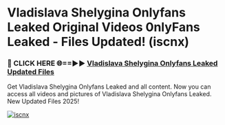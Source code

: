 # Vladislava Shelygina Onlyfans Leaked Original Videos 0nlyFans Leaked - Files Updated! (iscnx)

<h3>🔴 CLICK HERE 🌐==►► <a href="https://tinyurl.com/ms9xzufz" rel="nofollow">Vladislava Shelygina Onlyfans Leaked Updated Files</a></h3>

Get Vladislava Shelygina Onlyfans Leaked and all content. Now you can access all videos and pictures of Vladislava Shelygina Onlyfans Leaked. New Updated Files 2025!

[![iscnx](https://i.imgur.com/PQ7UWWw.gif)](https://tinyurl.com/ms9xzufz)
